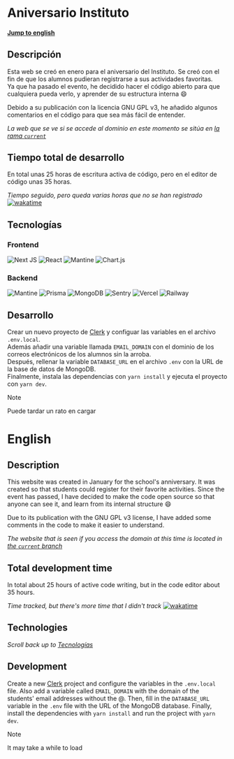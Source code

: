 # Aniversario Instituto

#### [Jump to english](#english)

## Descripción

Esta web se creó en enero para el aniversario del Instituto. Se creó con el fin de que los alumnos pudieran registrarse a sus actividades favoritas.  
Ya que ha pasado el evento, he decidido hacer el código abierto para que cualquiera pueda verlo, y aprender de su estructura interna 😄

Debido a su publicación con la licencia GNU GPL v3, he añadido algunos comentarios en el código para que sea más fácil de entender.

*La web que se ve si se accede al dominio en este momento se sitúa en [la rama `current`](https://github.com/SrIzan10/aniversario-instituto/tree/current)*

## Tiempo total de desarrollo
En total unas 25 horas de escritura activa de código, pero en el editor de código unas 35 horas.

*Tiempo seguido, pero queda varias horas que no se han registrado*
[![wakatime](https://wakatime.com/badge/user/4ad16edf-eadc-48d9-b010-26f275fe0be6/project/018d2354-821e-43f5-afe4-174687ac6de3.svg)](https://wakatime.com/badge/user/4ad16edf-eadc-48d9-b010-26f275fe0be6/project/018d2354-821e-43f5-afe4-174687ac6de3)

## Tecnologías
### Frontend
![Next JS](https://img.shields.io/badge/Next-black?style=for-the-badge&logo=next.js&logoColor=white)
![React](https://img.shields.io/badge/react-%2320232a.svg?style=for-the-badge&logo=react&logoColor=%2361DAFB)
![Mantine](https://img.shields.io/badge/Mantine-ffffff?style=for-the-badge&logo=Mantine&logoColor=339af0)
![Chart.js](https://img.shields.io/badge/chart.js-F5788D.svg?style=for-the-badge&logo=chart.js&logoColor=white)
### Backend
![Mantine](https://img.shields.io/badge/Clerk-7857FF?style=for-the-badge&logo=Clerk)
![Prisma](https://img.shields.io/badge/Prisma-3982CE?style=for-the-badge&logo=Prisma&logoColor=white)
![MongoDB](https://img.shields.io/badge/MongoDB-%234ea94b.svg?style=for-the-badge&logo=mongodb&logoColor=white)
![Sentry](https://img.shields.io/badge/sentry-452650?style=for-the-badge&logo=sentry&logoColor=white)
![Vercel](https://img.shields.io/badge/vercel-%23000000.svg?style=for-the-badge&logo=vercel&logoColor=white)
![Railway](https://img.shields.io/badge/railway-13111c.svg?style=for-the-badge&logo=railway&logoColor=white)

## Desarrollo

Crear un nuevo proyecto de [Clerk](https://clerk.com) y configuar las variables en el archivo `.env.local`.  
Además añadir una variable llamada `EMAIL_DOMAIN` con el dominio de los correos electrónicos de los alumnos sin la arroba.  
Después, rellenar la variable `DATABASE_URL` en el archivo `.env` con la URL de la base de datos de MongoDB.  
Finalmente, instala las dependencias con `yarn install` y ejecuta el proyecto con `yarn dev`.  
> [!NOTE]  
> Puede tardar un rato en cargar

# English

## Description
This website was created in January for the school's anniversary. It was created so that students could register for their favorite activities.
Since the event has passed, I have decided to make the code open source so that anyone can see it, and learn from its internal structure 😄

Due to its publication with the GNU GPL v3 license, I have added some comments in the code to make it easier to understand.

*The website that is seen if you access the domain at this time is located in [the `current` branch](https://github.com/SrIzan10/aniversario-instituto/tree/current)*

## Total development time
In total about 25 hours of active code writing, but in the code editor about 35 hours.

*Time tracked, but there's more time that I didn't track*
[![wakatime](https://wakatime.com/badge/user/4ad16edf-eadc-48d9-b010-26f275fe0be6/project/018d2354-821e-43f5-afe4-174687ac6de3.svg)](https://wakatime.com/badge/user/4ad16edf-eadc-48d9-b010-26f275fe0be6/project/018d2354-821e-43f5-afe4-174687ac6de3)

## Technologies
*Scroll back up to [Tecnologías](#tecnologías)*

## Development

Create a new [Clerk](https://clerk.com) project and configure the variables in the `.env.local` file.
Also add a variable called `EMAIL_DOMAIN` with the domain of the students' email addresses without the @.
Then, fill in the `DATABASE_URL` variable in the `.env` file with the URL of the MongoDB database.
Finally, install the dependencies with `yarn install` and run the project with `yarn dev`.
> [!NOTE]
> It may take a while to load